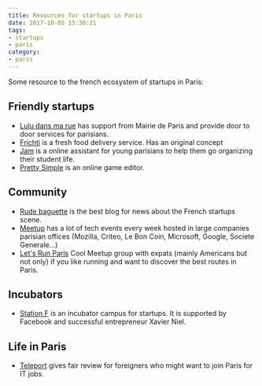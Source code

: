 ```yaml
---
title: Resources for startups in Paris
date: 2017-10-05 15:30:21
tags:
- startups
- paris
category:
- paris
---
```


Some resource to the french ecosystem of startups in Paris:

## Friendly startups

- [Lulu dans ma rue](https://www.luludansmarue.org) has support from Mairie de Paris and provide door to door services for parisians.
- [Frichti](https://www.frichti.co) is a fresh food delivery service. Has an original concept
- [Jam](https://www.hellojam.fr) is a online assistant for young parisians to help them go organizing their student life.
- [Pretty Simple](https://www.prettysimplegames.com) is an online game editor.

## Community

- [Rude baguette](http://www.rudebaguette.com) is the best blog for news about the French startups scene.
- [Meetup](https://www.meetup.com) has a lot of tech events every week hosted in large companies parisian offices (Mozilla, Criteo, Le Bon Coin, Microsoft, Google, Societe Generale...)
 - [Let's Run Paris](https://www.meetup.com/Lets-Run-Paris/) Cool Meetup group with expats (mainly Americans but not only) if you like running and want to discover the best routes in Paris.

## Incubators

- [Station F](https://stationf.co) is an incubator campus for startups. It is supported by Facebook and successful entrepreneur Xavier Niel.

## Life in Paris

- [Teleport](https://teleport.org/cities/paris/) gives fair review for foreigners who might want to join Paris for IT jobs.
